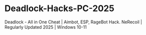 # Deadlock-Hacks-PC-2025
Deadlock - All in One Cheat | Aimbot, ESP, RageBot Hack. NeRecoil | Regularly Updated 2025 | Windows 10-11
